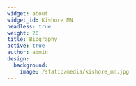```yaml
---
widget: about
widget_id: Kishore MN
headless: true
weight: 20
title: Biography
active: true
author: admin
design:
  background:
    image: /static/media/kishore_mn.jpg
---
```

